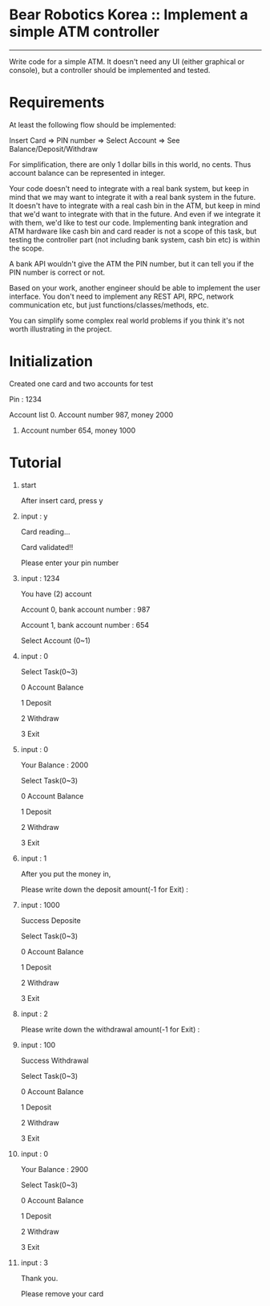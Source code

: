 # Bear Robotics Korea :: Implement a simple ATM controller

--------

Write code for a simple ATM. It doesn't need any UI (either graphical or console), but a controller should be implemented and tested.

# Requirements
At least the following flow should be implemented:

Insert Card => PIN number => Select Account => See Balance/Deposit/Withdraw



For simplification, there are only 1 dollar bills in this world, no cents. Thus account balance can be represented in integer.



Your code doesn't need to integrate with a real bank system, but keep in mind that we may want to integrate it with a real bank system in the future. It doesn't have to integrate with a real cash bin in the ATM, but keep in mind that we'd want to integrate with that in the future. And even if we integrate it with them, we'd like to test our code. Implementing bank integration and ATM hardware like cash bin and card reader is not a scope of this task, but testing the controller part (not including bank system, cash bin etc) is within the scope.



A bank API wouldn't give the ATM the PIN number, but it can tell you if the PIN number is correct or not.



Based on your work, another engineer should be able to implement the user interface. You don't need to implement any REST API, RPC, network communication etc, but just functions/classes/methods, etc.



You can simplify some complex real world problems if you think it's not worth illustrating in the project.

# Initialization
Created one card and two accounts for test

Pin : 1234

Account list
0. Account number 987, money 2000
1. Account number 654, money 1000

# Tutorial

1. start

	After insert card, press y

2. input : y

	Card reading...

	Card validated!!

	Please enter your pin number

3. input : 1234

	You have (2) account

	Account 0, bank account number : 987

	Account 1, bank account number : 654

	Select Account (0~1)

4. input : 0

	Select Task(0~3)

	0 Account Balance

	1 Deposit

	2 Withdraw
	
	3 Exit

5. input : 0

	Your Balance : 2000


	Select Task(0~3)

	0 Account Balance

	1 Deposit

	2 Withdraw
	
	3 Exit

6. input : 1

	After you put the money in,

	Please write down the deposit amount(-1 for Exit) :

7. input : 1000

	Success Deposite

	Select Task(0~3)

	0 Account Balance

	1 Deposit

	2 Withdraw
	
	3 Exit

8. input : 2

	Please write down the withdrawal amount(-1 for Exit) :

9. input : 100

	Success Withdrawal

	Select Task(0~3)

	0 Account Balance

	1 Deposit

	2 Withdraw
	
	3 Exit

10. input : 0

	Your Balance : 2900


	Select Task(0~3)

	0 Account Balance

	1 Deposit

	2 Withdraw
	
	3 Exit


11. input : 3

	Thank you.

	Please remove your card

